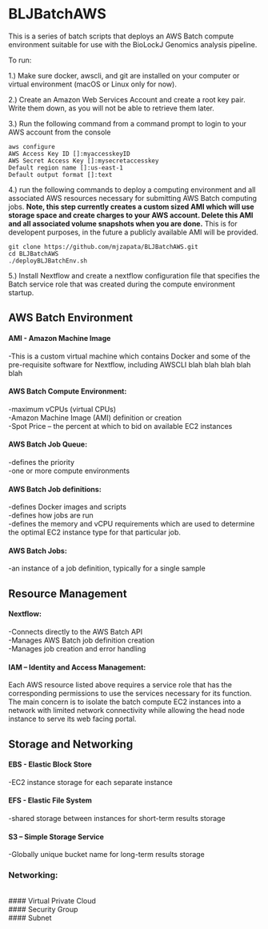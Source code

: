 # BLJBatchAWS
This is a series of batch scripts that deploys an AWS Batch compute environment suitable for use with the BioLockJ Genomics analysis pipeline.  

To run:

1.) Make sure docker, awscli, and git are installed on your computer or virtual environment (macOS or Linux only for now).

2.) Create an Amazon Web Services Account and create a root key pair.  Write them down, as you will not be able to retrieve them later.

3.) Run the following command from a command prompt to login to your AWS account from the console

```
aws configure
AWS Access Key ID []:myaccesskeyID
AWS Secret Access Key []:mysecretaccesskey
Default region name []:us-east-1
Default output format []:text
```
4.) run the following commands to deploy a computing environment and all associated AWS resources necessary for submitting AWS Batch computing jobs.
**Note, this step currently creates a custom sized AMI which will use storage space and create charges to your AWS account. Delete this AMI and all associated volume snapshots when you are done.**  This is for developent purposes, in the future a publicly available AMI will be provided.
```
git clone https://github.com/mjzapata/BLJBatchAWS.git
cd BLJBatchAWS
./deployBLJBatchEnv.sh
```
5.) Install Nextflow and create a nextflow configuration file that specifies the Batch service role that was created during the compute environment startup.


## AWS Batch Environment
#### AMI - Amazon Machine Image
-This is a custom virtual machine which contains Docker and some of the pre-requisite software for Nextflow, including AWSCLI blah blah blah blah blah <br />
#### AWS Batch Compute Environment:
-maximum vCPUs (virtual CPUs) <br />
-Amazon Machine Image (AMI) definition or creation <br />
-Spot Price – the percent at which to bid on available EC2 instances <br />
#### AWS Batch Job Queue:
-defines the priority <br />
-one or more compute environments <br />
#### AWS Batch Job definitions: 
-defines Docker images and scripts <br />
-defines how jobs are run <br />
-defines the memory and vCPU requirements which are used to determine the optimal EC2 instance type for that particular job. <br />
#### AWS Batch Jobs:
-an instance of a job definition, typically for a single sample <br />
## Resource Management
#### Nextflow:
-Connects directly to the AWS Batch API <br />
-Manages AWS Batch job definition creation <br />
-Manages job creation and error handling <br />
#### IAM – Identity and Access Management:
Each AWS resource listed above requires a service role that has the corresponding permissions to use the services necessary for its function.  The main concern is to isolate the batch compute EC2 instances into a network with limited network connectivity while allowing the head node instance to serve its web facing portal. <br />

## Storage and Networking
#### EBS - Elastic Block Store
-EC2 instance storage for each separate instance <br />
#### EFS - Elastic File System
-shared storage between instances for short-term results storage <br />
#### S3 – Simple Storage Service
-Globally unique bucket name for long-term results storage <br />
### Networking:
<br />
#### Virtual Private Cloud
<br />
#### Security Group
<br />
#### Subnet
<br />


